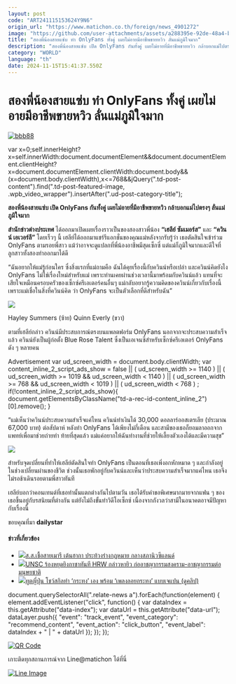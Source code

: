 ```yaml
---
layout: post
code: "ART241115153624Y9N6"
origin_url: "https://www.matichon.co.th/foreign/news_4901272"
image: "https://github.com/user-attachments/assets/a288395e-92de-48a4-bddb-b17fef752dc1"
title: "สองพี่น้องสายแซ่บ ทำ OnlyFans ทั้งคู่ เผยไม่อายมีอาชีพขายหวิว ลั่นแม่ภูมิใจมาก"
description: "สองพี่น้องสายแซ่บ เปิด OnlyFans กันทั้งคู่ เผยไม่อายที่มีอาชีพขายหวิว กล้าบอกแม่ไปตรงๆ ลั่นแม่ภูมิใจมาก"
category: "WORLD"
language: "th"
date: 2024-11-15T15:41:37.550Z
---
```


# สองพี่น้องสายแซ่บ ทำ OnlyFans ทั้งคู่ เผยไม่อายมีอาชีพขายหวิว ลั่นแม่ภูมิใจมาก

[![](https://www.matichon.co.th/wp-content/uploads/2024/11/bbb88.jpg "bbb88")](https://www.matichon.co.th/wp-content/uploads/2024/11/bbb88.jpg)

var x=0;self.innerHeight?x=self.innerWidth:document.documentElement&&document.documentElement.clientHeight?x=document.documentElement.clientWidth:document.body&&(x=document.body.clientWidth),x<=768&&jQuery(".td-post-content").find(".td-post-featured-image, .wpb\_video\_wrapper").insertAfter(".ud-post-category-title");

**สองพี่น้องสายแซ่บ เปิด OnlyFans กันทั้งคู่ เผยไม่อายที่มีอาชีพขายหวิว กล้าบอกแม่ไปตรงๆ ลั่นแม่ภูมิใจมาก**

**สำนักข่าวต่างประเทศ** ได้ออกมาเปิดเผยเรื่องราวเป็นของสองสาวพี่น้อง **“เฮลีย์ ซัมเมอร์ส”** และ **“ควินน์ เอเวอร์ลี”** โดยเร็วๆ นี้ เฮลีย์ได้ออกมาแชร์รีแอกชั่นของคุณแม่หลังจากรับรู้ว่า เธอตัดสินใจเข้าร่วม OnlyFans ตามรอยพี่สาว แม้ว่าอาจจะดูแปลกที่พี่น้องอาชีพมีสุดเซ็กซี่ แต่แม่ก็ภูมิใจมากและดีใจที่ลูกสาวทั้งสองทำออกมาได้ดี

“ฉันอยากให้แม่รู้ก่อนใคร ซึ่งสิ่งแรกที่แม่ถามคือ ฉันได้คุยเรื่องนี้กับควินน์หรือเปล่า และควินน์คิดยังไง OnlyFans ไม่ใช่เรื่องใหม่สำหรับแม่ เพราะท่านเคยผ่านช่วงเวลานี้มาพร้อมกับควินน์แล้ว แทนที่จะเสียใจเหมือนครอบครัวของเซ็กซ์ครีเอเตอร์คนอื่นๆ แม่กลับอยากรู้ความคิดของควินน์เกี่ยวกับเรื่องนี้ เพราะแม่เชื่อในสิ่งที่ควินน์คิด ว่า OnlyFans จะเป็นตัวเลือกที่ดีสำหรับฉัน”

![](https://www.matichon.co.th/wp-content/uploads/2024/11/only1115-5-1.jpg)

Hayley Summers (ซ้าย) Quinn Everly (ขวา)

ตามที่เฮลีย์กล่าว ควินน์มีประสบการณ์ตรงบนแพลตฟอร์ม OnlyFans นอกจากจะประสบความสำเร็จแล้ว ควินน์ยังเป็นผู้ก่อตั้ง Blue Rose Talent ซึ่งเป็นเอเจนซี่สำหรับเซ็กซ์ครีเอเตอร์ OnlyFans ดัง ๆ หลายคน

Advertisement var ud\_screen\_width = document.body.clientWidth; var content\_inline\_2\_script\_ads\_show = false || ( ud\_screen\_width >= 1140 ) || ( ud\_screen\_width >= 1019 && ud\_screen\_width < 1140 ) || ( ud\_screen\_width >= 768 && ud\_screen\_width < 1019 ) || ( ud\_screen\_width < 768 ) ; if(!content\_inline\_2\_script\_ads\_show){ document.getElementsByClassName("td-a-rec-id-content\_inline\_2")\[0\].remove(); }

“แม่เห็นว่าควินน์ประสบความสำเร็จแค่ไหน ควินน์ทำเงินได้ 30,000 ดอลลาร์ออสเตรเลีย (ประมาณ 67,000 บาท) ต่อสัปดาห์ หลังทำ OnlyFans ได้เพียงไม่กี่เดือน และสามีของเธอก็ยอมลาออกจากแพทย์เพื่อมาช่วยถ่ายทำ ท้ายที่สุดแล้ว แม่แค่อยากให้ฉันทำงานที่ช่วยให้เลี้ยงตัวเองได้และมีความสุข”

![](https://www.matichon.co.th/wp-content/uploads/2024/11/only1115-1-1.jpg)

สำหรับจุดเปลี่ยนที่ทำให้เฮลีย์ตัดสินใจทำ OnlyFans เป็นตอนที่เธอเพิ่งอกหักหมาด ๆ และกำลังอยู่ในช่วงเปลี่ยนผ่านของชีวิต ช่วงนั้นเธอพักอยู่กับควินน์และเห็นว่าประสบความสำเร็จมากแค่ไหน เธอจึงไม่รอช้าเดินรอยตามพี่สาวทันที

เฮลีย์บอกว่าคอนเทนต์ที่เธอทำนั้นแตกต่างกันไปตามวัน เธอได้รับคำขอพิเศษมากมายจากแฟน ๆ ของเธอขึ้นอยู่กับรสนิยมที่ต่างกัน แต่ยังไม่ถึงขั้นทำวิดีโอเซ็กซ์ เนื่องจากกังวลว่าสามีในอนาคตอาจมีปัญหากับเรื่องนี้

ขอบคุณที่มา **dailystar**

#### ข่าวที่เกี่ยวข้อง

*   [![](https://www.matichon.co.th/wp-content/uploads/2024/11/75270.jpg)ส.ส.เชื้อสายเมารี เต้นฮากา ประท้วงร่างกฎหมาย กลางสภานิวซีแลนด์](https://www.matichon.co.th/foreign/news_4900549)
*   [![](https://www.matichon.co.th/wp-content/uploads/2024/11/ungz.jpg)UNSC ร้องหยุดยิงกาซาทันที HRW กล่าวหายิว ก่ออาชญากรรมสงคราม-อาชญากรรมต่อมนุษยชาติ](https://www.matichon.co.th/foreign/news_4900525)
*   [![](https://www.matichon.co.th/wp-content/uploads/2024/11/ทูต5874.jpg)ทูตญี่ปุ่น โชว์สกิลทำ ‘กระทง’ เอง พร้อม ‘เพลงลอยกระทง’ แบบเจแปน (ดูคลิป)](https://www.matichon.co.th/foreign/news_4900415)

document.querySelectorAll(".relate-news a").forEach(function(element) { element.addEventListener("click", function() { var dataIndex = this.getAttribute("data-index"); var dataUrl = this.getAttribute("data-url"); dataLayer.push({ "event": "track\_event", "event\_category": "recommend\_content", "event\_action": "click\_button", "event\_label": dataIndex + " | " + dataUrl }); }); });

[![QR Code](https://www.matichon.co.th/wp-content/uploads/2023/07/wob1371z.jpg)](https://lin.ee/ht0nDxX)

เกาะติดทุกสถานการณ์จาก Line@matichon ได้ที่นี่

[![Line Image](https://www.matichon.co.th/wp-content/uploads/2023/07/th.png)](https://lin.ee/ht0nDxX)